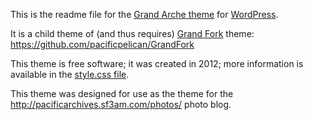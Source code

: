 This is the readme file for the [Grand Arche theme](http://djmcloud.danieljmckeown.com/grande-arche/) for [WordPress](http://wordpress.org).

It is a child theme of (and thus requires) [Grand Fork](http://djmcloud.danieljmckeown.com/grandfork/) theme: 
https://github.com/pacificpelican/GrandFork

This theme is free software; it was created in 2012; more information is available in the [style.css file](style.css).

This theme was designed for use as the theme for the http://pacificarchives.sf3am.com/photos/ photo blog.
